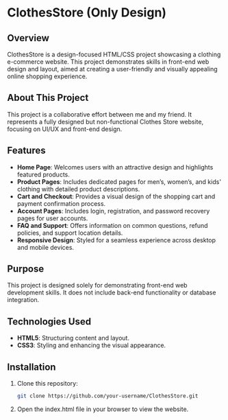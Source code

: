 # ClothesStore (Only Design)

## Overview
ClothesStore is a design-focused HTML/CSS project showcasing a clothing e-commerce website. This project demonstrates skills in front-end web design and layout, aimed at creating a user-friendly and visually appealing online shopping experience.

## About This Project
This project is a collaborative effort between me and my friend. It represents a fully designed but non-functional Clothes Store website, focusing on UI/UX and front-end design.

## Features
- **Home Page**: Welcomes users with an attractive design and highlights featured products.
- **Product Pages**: Includes dedicated pages for men’s, women’s, and kids' clothing with detailed product descriptions.
- **Cart and Checkout**: Provides a visual design of the shopping cart and payment confirmation process.
- **Account Pages**: Includes login, registration, and password recovery pages for user accounts.
- **FAQ and Support**: Offers information on common questions, refund policies, and support location details.
- **Responsive Design**: Styled for a seamless experience across desktop and mobile devices.

## Purpose
This project is designed solely for demonstrating front-end web development skills. It does not include back-end functionality or database integration.

## Technologies Used
- **HTML5**: Structuring content and layout.
- **CSS3**: Styling and enhancing the visual appearance.

## Installation
1. Clone this repository:
   ```bash
   git clone https://github.com/your-username/ClothesStore.git

2. Open the index.html file in your browser to view the website.
